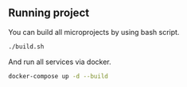 ## Running project
You can build all microprojects by using bash script.
```bash
./build.sh
```
And run all services via docker.
```bash
docker-compose up -d --build
```
